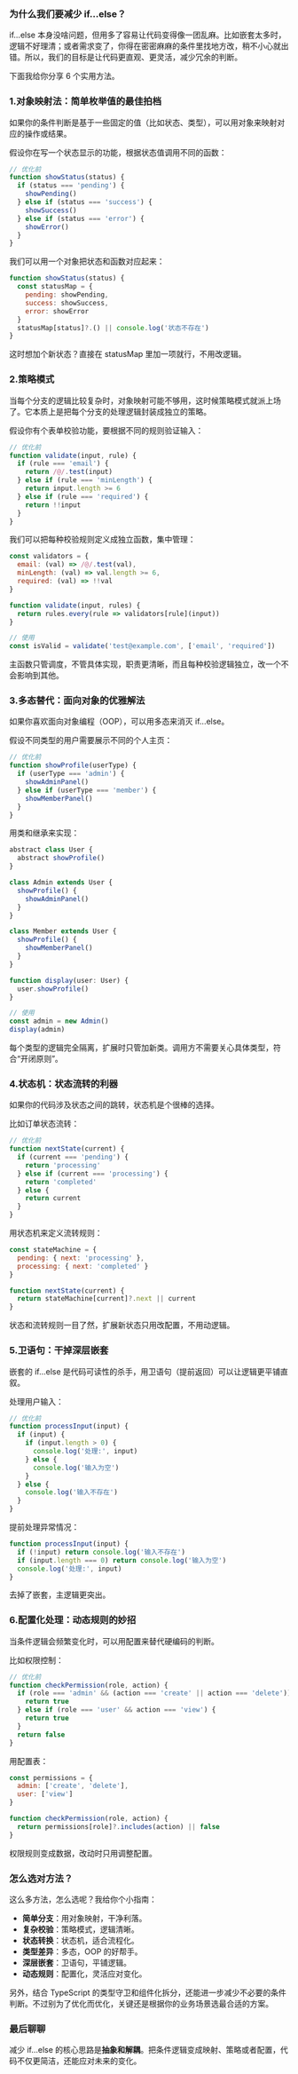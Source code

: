 ### 为什么我们要减少 if...else？

if...else 本身没啥问题，但用多了容易让代码变得像一团乱麻。比如嵌套太多时，逻辑不好理清；或者需求变了，你得在密密麻麻的条件里找地方改，稍不小心就出错。所以，我们的目标是让代码更直观、更灵活，减少冗余的判断。

下面我给你分享 6 个实用方法。



### 1.对象映射法：简单枚举值的最佳拍档

如果你的条件判断是基于一些固定的值（比如状态、类型），可以用对象来映射对应的操作或结果。

假设你在写一个状态显示的功能，根据状态值调用不同的函数：

```js
// 优化前
function showStatus(status) {
  if (status === 'pending') {
    showPending()
  } else if (status === 'success') {
    showSuccess()
  } else if (status === 'error') {
    showError()
  }
}
```

我们可以用一个对象把状态和函数对应起来：

```js
function showStatus(status) {
  const statusMap = {
    pending: showPending,
    success: showSuccess,
    error: showError
  }
  statusMap[status]?.() || console.log('状态不存在')
}
```

这时想加个新状态？直接在 statusMap 里加一项就行，不用改逻辑。



### 2.策略模式

当每个分支的逻辑比较复杂时，对象映射可能不够用，这时候策略模式就派上场了。它本质上是把每个分支的处理逻辑封装成独立的策略。

假设你有个表单校验功能，要根据不同的规则验证输入：

```js
// 优化前
function validate(input, rule) {
  if (rule === 'email') {
    return /@/.test(input)
  } else if (rule === 'minLength') {
    return input.length >= 6
  } else if (rule === 'required') {
    return !!input
  }
}
```

我们可以把每种校验规则定义成独立函数，集中管理：

```js
const validators = {
  email: (val) => /@/.test(val),
  minLength: (val) => val.length >= 6,
  required: (val) => !!val
}

function validate(input, rules) {
  return rules.every(rule => validators[rule](input))
}

// 使用
const isValid = validate('test@example.com', ['email', 'required'])
```

主函数只管调度，不管具体实现，职责更清晰，而且每种校验逻辑独立，改一个不会影响到其他。



### 3.多态替代：面向对象的优雅解法

如果你喜欢面向对象编程（OOP），可以用多态来消灭 if...else。

假设不同类型的用户需要展示不同的个人主页：

```js
// 优化前
function showProfile(userType) {
  if (userType === 'admin') {
    showAdminPanel()
  } else if (userType === 'member') {
    showMemberPanel()
  }
}
```

用类和继承来实现：

```js
abstract class User {
  abstract showProfile()
}

class Admin extends User {
  showProfile() {
    showAdminPanel()
  }
}

class Member extends User {
  showProfile() {
    showMemberPanel()
  }
}

function display(user: User) {
  user.showProfile()
}

// 使用
const admin = new Admin()
display(admin)
```

每个类型的逻辑完全隔离，扩展时只管加新类。调用方不需要关心具体类型，符合“开闭原则”。



### 4.状态机：状态流转的利器

如果你的代码涉及状态之间的跳转，状态机是个很棒的选择。

比如订单状态流转：

```js
// 优化前
function nextState(current) {
  if (current === 'pending') {
    return 'processing'
  } else if (current === 'processing') {
    return 'completed'
  } else {
    return current
  }
}
```

用状态机来定义流转规则：

```js
const stateMachine = {
  pending: { next: 'processing' },
  processing: { next: 'completed' }
}

function nextState(current) {
  return stateMachine[current]?.next || current
}
```

状态和流转规则一目了然，扩展新状态只用改配置，不用动逻辑。



### 5.卫语句：干掉深层嵌套

嵌套的 if...else 是代码可读性的杀手，用卫语句（提前返回）可以让逻辑更平铺直叙。

处理用户输入：

```js
// 优化前
function processInput(input) {
  if (input) {
    if (input.length > 0) {
      console.log('处理:', input)
    } else {
      console.log('输入为空')
    }
  } else {
    console.log('输入不存在')
  }
}
```

提前处理异常情况：

```js
function processInput(input) {
  if (!input) return console.log('输入不存在')
  if (input.length === 0) return console.log('输入为空')
  console.log('处理:', input)
}
```

去掉了嵌套，主逻辑更突出。



### 6.配置化处理：动态规则的妙招

当条件逻辑会频繁变化时，可以用配置来替代硬编码的判断。

比如权限控制：

```js
// 优化前
function checkPermission(role, action) {
  if (role === 'admin' && (action === 'create' || action === 'delete')) {
    return true
  } else if (role === 'user' && action === 'view') {
    return true
  }
  return false
}
```

用配置表：

```js
const permissions = {
  admin: ['create', 'delete'],
  user: ['view']
}

function checkPermission(role, action) {
  return permissions[role]?.includes(action) || false
}
```

权限规则变成数据，改动时只用调整配置。



### 怎么选对方法？

这么多方法，怎么选呢？我给你个小指南：

- **简单分支**：用对象映射，干净利落。
- **复杂校验**：策略模式，逻辑清晰。
- **状态转换**：状态机，适合流程化。
- **类型差异**：多态，OOP 的好帮手。
- **深层嵌套**：卫语句，平铺逻辑。
- **动态规则**：配置化，灵活应对变化。

另外，结合 TypeScript 的类型守卫和组件化拆分，还能进一步减少不必要的条件判断。不过别为了优化而优化，关键还是根据你的业务场景选最合适的方案。



### 最后聊聊

减少 if...else 的核心思路是**抽象和解耦**。把条件逻辑变成映射、策略或者配置，代码不仅更简洁，还能应对未来的变化。